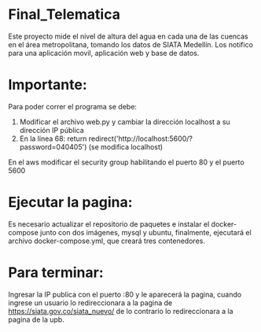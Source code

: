 # Final_Telematica
Este proyecto mide el nivel de altura del agua en cada una de las cuencas en el área metropolitana, tomando los datos de SIATA Medellín.
Los notifico para una aplicación movil, aplicación web y base de datos.

# Importante:
Para poder correr el programa se debe: 
1. Modificar el archivo web.py y cambiar la dirección localhost a su dirección IP pública
2. En la linea 68: return redirect('http://localhost:5600/?password=040405') (se modifica localhost)

En el aws modificar el security group habilitando el puerto 80 y el puerto 5600

# Ejecutar la pagina:
Es necesario actualizar el repositorio de paquetes e instalar el docker-compose junto con dos imágenes, mysql y ubuntu, finalmente, ejecutará el archivo docker-compose.yml, que creará tres contenedores.

# Para terminar:
Ingresar la IP publica con el puerto :80 y le aparecerá la pagina, cuando ingrese un usuario lo redireccionara a la pagina de https://siata.gov.co/siata_nuevo/ de lo contrario lo redireccionara a la pagina de la upb.

